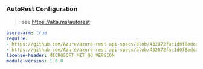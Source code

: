 ### AutoRest Configuration

> see https://aka.ms/autorest

``` yaml
azure-arm: true
require:
- https://github.com/Azure/azure-rest-api-specs/blob/432872fac1d0f8edcae98a0e8504afc0ee302710/specification/fluidrelay/resource-manager/readme.md
- https://github.com/Azure/azure-rest-api-specs/blob/432872fac1d0f8edcae98a0e8504afc0ee302710/specification/fluidrelay/resource-manager/readme.go.md
license-header: MICROSOFT_MIT_NO_VERSION
module-version: 1.0.0

```